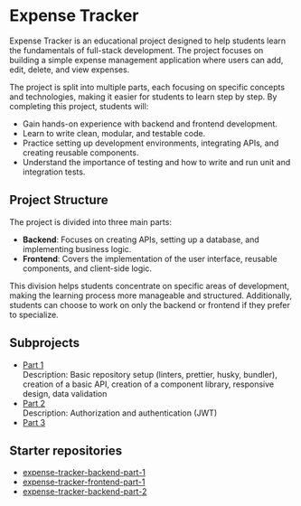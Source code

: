 # Expense Tracker

Expense Tracker is an educational project designed to help students learn the fundamentals of full-stack development. The project focuses on building a simple expense management application where users can add, edit, delete, and view expenses.

The project is split into multiple parts, each focusing on specific concepts and technologies, making it easier for students to learn step by step. By completing this project, students will:
- Gain hands-on experience with backend and frontend development.
- Learn to write clean, modular, and testable code.
- Practice setting up development environments, integrating APIs, and creating reusable components.
- Understand the importance of testing and how to write and run unit and integration tests.

## Project Structure
The project is divided into three main parts:
- **Backend**: Focuses on creating APIs, setting up a database, and implementing business logic.
- **Frontend**: Covers the implementation of the user interface, reusable components, and client-side logic.

This division helps students concentrate on specific areas of development, making the learning process more manageable and structured. Additionally, students can choose to work on only the backend or frontend if they prefer to specialize.

## Subprojects
- [Part 1](./part-1/README.md)\
  Description: Basic repository setup (linters, prettier, husky, bundler), creation of a basic API, creation of a component library, responsive design, data validation
- [Part 2](./part-2/README.md)\
  Description: Authorization and authentication (JWT)
- [Part 3](./part-3/README.md)

## Starter repositories
- [expense-tracker-backend-part-1](https://github.com/petproject-dev/expense-tracker-backend-part-1)
- [expense-tracker-frontend-part-1](https://github.com/petproject-dev/expense-tracker-frontend-part-1)
- [expense-tracker-backend-part-2](https://github.com/petproject-dev/expense-tracker-backend-part-2)
